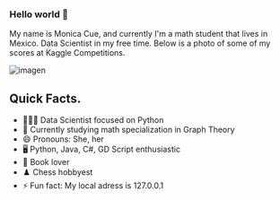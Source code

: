 ### Hello world 👋

My name is Monica Cue, and currently I'm a math student that lives in Mexico. Data Scientist in my free time. Below is a photo of some of my scores at Kaggle Competitions.

![imagen](https://user-images.githubusercontent.com/92287501/136801112-ab8a3f90-08a6-48b3-962b-96f76f455ec1.png)

## Quick Facts.

- 🏃🏻‍♀️ Data Scientist focused on Python
- 🌱 Currently studying math specialization in Graph Theory
- 😄 Pronouns: She, her
- 🖥️ Python, Java, C#, GD Script enthusiastic
- 📖 Book lover
- ♟️ Chess hobbyest
- ⚡ Fun fact: My local adress is 127.0.0.1
